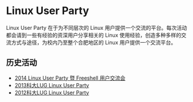 ---
---

# Linux User Party

Linux User Party 在于为不同层次的 Linux 用户提供一个交流的平台。每次活动都会请到一些有经验的资深用户分享相关的 Linux 使用经验，创造多种多样的交流方式与途径，为校内乃至整个合肥地区的 Linux 用户提供一个交流平台。

## 历史活动

- [2014 Linux User Party 暨 Freeshell 用户交流会](/news/2014/12/2014-linux-user-party/)
- [2013科大LUG Linux User Party](/news/2013/12/2013科大lug-software-freedom-day/)
- [2012科大LUG Linux User Party](/news/2012/11/ustclug-going-online-going-native/)
